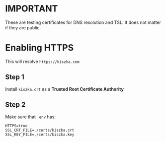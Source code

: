 # IMPORTANT
These are testing certificates for DNS resolution and TSL.  It does not matter if they are public.

# Enabling HTTPS
This will resolve `https://kiszka.com`

## Step 1
Install `kiszka.crt` as a **Trusted Root Certificate Authority**

## Step 2
Make sure that `.env` has:

	HTTPS=true
	SSL_CRT_FILE=./certs/kiszka.crt
	SSL_KEY_FILE=./certs/kiszka.key